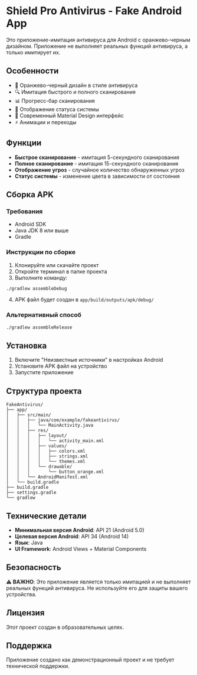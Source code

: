 # Shield Pro Antivirus - Fake Android App

Это приложение-имитация антивируса для Android с оранжево-черным дизайном. Приложение не выполняет реальных функций антивируса, а только имитирует их.

## Особенности

- 🎨 Оранжево-черный дизайн в стиле антивируса
- 🔍 Имитация быстрого и полного сканирования
- 📊 Прогресс-бар сканирования
- 🚨 Отображение статуса системы
- 📱 Современный Material Design интерфейс
- ⚡ Анимации и переходы

## Функции

- **Быстрое сканирование** - имитация 5-секундного сканирования
- **Полное сканирование** - имитация 15-секундного сканирования
- **Отображение угроз** - случайное количество обнаруженных угроз
- **Статус системы** - изменение цвета в зависимости от состояния

## Сборка APK

### Требования

- Android SDK
- Java JDK 8 или выше
- Gradle

### Инструкции по сборке

1. Клонируйте или скачайте проект
2. Откройте терминал в папке проекта
3. Выполните команду:

```bash
./gradlew assembleDebug
```

4. APK файл будет создан в `app/build/outputs/apk/debug/`

### Альтернативный способ

```bash
./gradlew assembleRelease
```

## Установка

1. Включите "Неизвестные источники" в настройках Android
2. Установите APK файл на устройство
3. Запустите приложение

## Структура проекта

```
FakeAntivirus/
├── app/
│   ├── src/main/
│   │   ├── java/com/example/fakeantivirus/
│   │   │   └── MainActivity.java
│   │   ├── res/
│   │   │   ├── layout/
│   │   │   │   └── activity_main.xml
│   │   │   ├── values/
│   │   │   │   ├── colors.xml
│   │   │   │   ├── strings.xml
│   │   │   │   └── themes.xml
│   │   │   └── drawable/
│   │   │       └── button_orange.xml
│   │   └── AndroidManifest.xml
│   └── build.gradle
├── build.gradle
├── settings.gradle
└── gradlew
```

## Технические детали

- **Минимальная версия Android**: API 21 (Android 5.0)
- **Целевая версия Android**: API 34 (Android 14)
- **Язык**: Java
- **UI Framework**: Android Views + Material Components

## Безопасность

⚠️ **ВАЖНО**: Это приложение является только имитацией и не выполняет реальных функций антивируса. Не используйте его для защиты вашего устройства.

## Лицензия

Этот проект создан в образовательных целях.

## Поддержка

Приложение создано как демонстрационный проект и не требует технической поддержки.